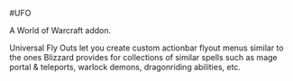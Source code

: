 #UFO

A World of Warcraft addon.

Universal Fly Outs let you create custom actionbar flyout menus similar to the ones Blizzard provides for collections of similar spells such as mage portal & teleports, warlock demons, dragonriding abilities, etc.
